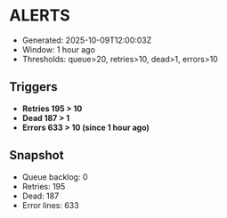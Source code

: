 # ALERTS

- Generated: 2025-10-09T12:00:03Z
- Window: 1 hour ago
- Thresholds: queue>20, retries>10, dead>1, errors>10

## Triggers
- **Retries 195 > 10**
- **Dead 187 > 1**
- **Errors 633 > 10 (since 1 hour ago)**

## Snapshot
- Queue backlog: 0
- Retries: 195
- Dead: 187
- Error lines: 633
